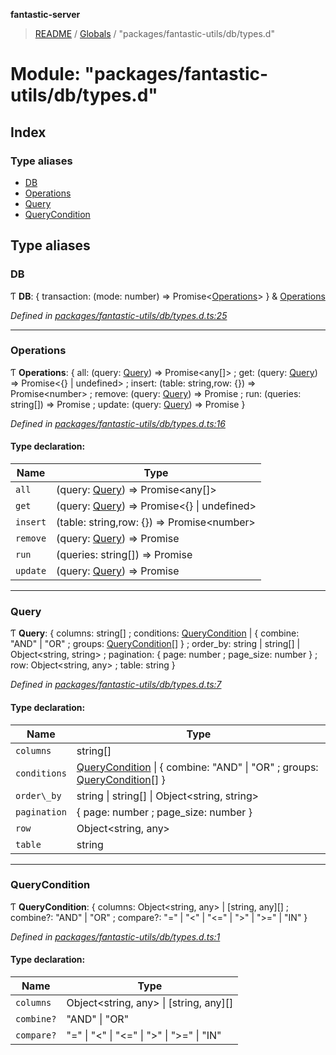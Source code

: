 **fantastic-server**

> [README](../README.md) / [Globals](../globals.md) / "packages/fantastic-utils/db/types.d"

# Module: "packages/fantastic-utils/db/types.d"

## Index

### Type aliases

* [DB](_packages_fantastic_utils_db_types_d_.md#db)
* [Operations](_packages_fantastic_utils_db_types_d_.md#operations)
* [Query](_packages_fantastic_utils_db_types_d_.md#query)
* [QueryCondition](_packages_fantastic_utils_db_types_d_.md#querycondition)

## Type aliases

### DB

Ƭ  **DB**: { transaction: (mode: number) => Promise\<[Operations](_packages_fantastic_utils_db_types_d_.md#operations)>  } & [Operations](_packages_fantastic_utils_db_types_d_.md#operations)

*Defined in [packages/fantastic-utils/db/types.d.ts:25](https://github.com/besimorhino/project-fantastic/blob/af5d0de/packages/fantastic-utils/db/types.d.ts#L25)*

___

### Operations

Ƭ  **Operations**: { all: (query: [Query](_packages_fantastic_utils_db_types_d_.md#query)) => Promise\<any[]> ; get: (query: [Query](_packages_fantastic_utils_db_types_d_.md#query)) => Promise\<{} \| undefined> ; insert: (table: string,row: {}) => Promise\<number> ; remove: (query: [Query](_packages_fantastic_utils_db_types_d_.md#query)) => Promise ; run: (queries: string[]) => Promise ; update: (query: [Query](_packages_fantastic_utils_db_types_d_.md#query)) => Promise  }

*Defined in [packages/fantastic-utils/db/types.d.ts:16](https://github.com/besimorhino/project-fantastic/blob/af5d0de/packages/fantastic-utils/db/types.d.ts#L16)*

#### Type declaration:

Name | Type |
------ | ------ |
`all` | (query: [Query](_packages_fantastic_utils_db_types_d_.md#query)) => Promise\<any[]> |
`get` | (query: [Query](_packages_fantastic_utils_db_types_d_.md#query)) => Promise\<{} \| undefined> |
`insert` | (table: string,row: {}) => Promise\<number> |
`remove` | (query: [Query](_packages_fantastic_utils_db_types_d_.md#query)) => Promise |
`run` | (queries: string[]) => Promise |
`update` | (query: [Query](_packages_fantastic_utils_db_types_d_.md#query)) => Promise |

___

### Query

Ƭ  **Query**: { columns: string[] ; conditions: [QueryCondition](_packages_fantastic_utils_db_types_d_.md#querycondition) \| { combine: \"AND\" \| \"OR\" ; groups: [QueryCondition](_packages_fantastic_utils_db_types_d_.md#querycondition)[]  } ; order_by: string \| string[] \| Object\<string, string> ; pagination: { page: number ; page_size: number  } ; row: Object\<string, any> ; table: string  }

*Defined in [packages/fantastic-utils/db/types.d.ts:7](https://github.com/besimorhino/project-fantastic/blob/af5d0de/packages/fantastic-utils/db/types.d.ts#L7)*

#### Type declaration:

Name | Type |
------ | ------ |
`columns` | string[] |
`conditions` | [QueryCondition](_packages_fantastic_utils_db_types_d_.md#querycondition) \| { combine: \"AND\" \| \"OR\" ; groups: [QueryCondition](_packages_fantastic_utils_db_types_d_.md#querycondition)[]  } |
`order\_by` | string \| string[] \| Object\<string, string> |
`pagination` | { page: number ; page_size: number  } |
`row` | Object\<string, any> |
`table` | string |

___

### QueryCondition

Ƭ  **QueryCondition**: { columns: Object\<string, any> \| [string, any][] ; combine?: \"AND\" \| \"OR\" ; compare?: \"=\" \| \"\<\" \| \"\<=\" \| \">\" \| \">=\" \| \"IN\"  }

*Defined in [packages/fantastic-utils/db/types.d.ts:1](https://github.com/besimorhino/project-fantastic/blob/af5d0de/packages/fantastic-utils/db/types.d.ts#L1)*

#### Type declaration:

Name | Type |
------ | ------ |
`columns` | Object\<string, any> \| [string, any][] |
`combine?` | \"AND\" \| \"OR\" |
`compare?` | \"=\" \| \"\<\" \| \"\<=\" \| \">\" \| \">=\" \| \"IN\" |
